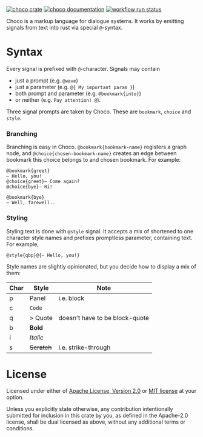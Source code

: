 [![choco crate](https://img.shields.io/crates/v/choco.svg)](https://crates.io/crates/choco)
[![choco documentation](https://docs.rs/choco/badge.svg)](https://docs.rs/choco)
[![workflow run status](https://github.com/30bit/choco/actions/workflows/ci.yml/badge.svg)](https://github.com/30bit/choco/actions/workflows/ci.yml)

Choco is a markup language for dialogue systems. It works by emitting signals from text into rust via special `@`-syntax.

# Syntax

Every signal is prefixed with `@`-character. Signals may contain 
- just a prompt (e.g. `@wave`)
- just a parameter (e.g. `@{ My important param }`) 
- both prompt and parameter (e.g. `@bookmark{into}`) 
- or neither (e.g. `Pay attention! @`).

Three signal prompts are taken by Choco. These are `bookmark`, `choice` and `style`.

### Branching

Branching is easy in Choco. `@bookmark{bookmark-name}` registers a graph node, and `@choice{chosen-bookmark-name}` creates an edge between bookmark this choice belongs to and chosen bookmark. For example:

```
@bookmark{greet}
– Hello, you!
@choice{greet}– Come again?
@choice{bye}– Hi!

@bookmark{bye}
– Well, farewell..
```

### Styling

Styling text is done with `@style` signal. It accepts a mix of shortened to one character style names and prefixes promptless parameter, containing text.
For example,

```
@style{qbp}@{- Hello, you!}
```

Style names are slightly opinionated, but you decide how to display a mix of them:

| Char | Style       | Note                           |
| ---- | ----------- | ------------------------------ |
| p    | Panel       | i.e. block                     |
| c    | `Code`      |                                |
| q    | > Quote     | doesn't have to be block-quote |
| b    | **Bold**    |                                |
| i    | *Italic*    |                                |
| s    | ~~Scratch~~ | i.e. strike-through            |

# License

Licensed under either of [Apache License, Version 2.0](LICENSE-APACHE) or [MIT license](LICENSE-MIT) at your option.

Unless you explicitly state otherwise, any contribution intentionally submitted
for inclusion in this crate by you, as defined in the Apache-2.0 license, shall
be dual licensed as above, without any additional terms or conditions.